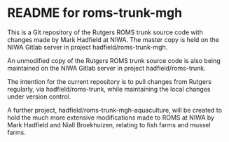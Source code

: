 # README for roms-trunk-mgh

This is a Git repository of the Rutgers ROMS trunk source code with changes made by Mark Hadfield
at NIWA. The master copy is held on the NIWA Gitlab server in project hadfield/roms-trunk-mgh.

An unmodified copy of the Rutgers ROMS trunk source code is also being maintained on the NIWA Gitlab server
in project hadfield/roms-trunk.

The intention for the current repository is to pull changes from Rutgers regularly, via hadfield/roms-trunk,
while maintaining the local changes under version control.

A further project, hadfield/roms-trunk-mgh-aquaculture, will be created to hold the much more extensive modifications
made to ROMS at NIWA by Mark Hadfield and Niall Broekhuizen, relating to fish farms and mussel farms.
